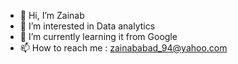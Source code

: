 - 👋 Hi, I’m Zainab
- 👀 I’m interested in Data analytics
- 🌱 I’m currently learning it from Google
- 📫 How to reach me : zainababad_94@yahoo.com

<!---
zainab047/zainab047 is a ✨ special ✨ repository because its `README.md` (this file) appears on your GitHub profile.
You can click the Preview link to take a look at your changes.
--->
